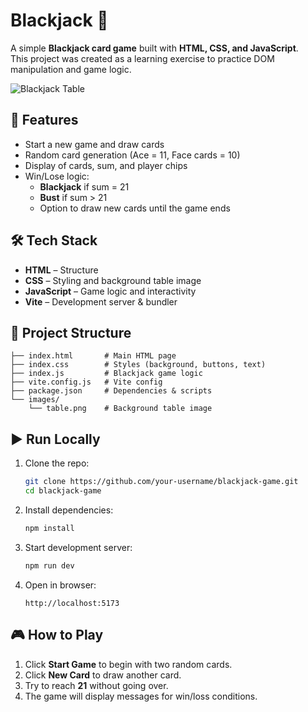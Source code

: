 # Blackjack 🎴  

A simple **Blackjack card game** built with **HTML, CSS, and JavaScript**.  
This project was created as a learning exercise to practice DOM manipulation and game logic.  

![Blackjack Table](images/table.png)

## 🚀 Features  
- Start a new game and draw cards  
- Random card generation (Ace = 11, Face cards = 10)  
- Display of cards, sum, and player chips  
- Win/Lose logic:  
  - **Blackjack** if sum = 21  
  - **Bust** if sum > 21  
  - Option to draw new cards until the game ends  

## 🛠️ Tech Stack  
- **HTML** – Structure  
- **CSS** – Styling and background table image  
- **JavaScript** – Game logic and interactivity  
- **Vite** – Development server & bundler  

## 📂 Project Structure  
```
├── index.html       # Main HTML page
├── index.css        # Styles (background, buttons, text)
├── index.js         # Blackjack game logic
├── vite.config.js   # Vite config
├── package.json     # Dependencies & scripts
└── images/
    └── table.png    # Background table image
```

## ▶️ Run Locally  

1. Clone the repo:
   ```bash
   git clone https://github.com/your-username/blackjack-game.git
   cd blackjack-game
   ```
2. Install dependencies:
   ```bash
   npm install
   ```
3. Start development server:
   ```bash
   npm run dev
   ```
4. Open in browser:
   ```
   http://localhost:5173
   ```

## 🎮 How to Play  
1. Click **Start Game** to begin with two random cards.  
2. Click **New Card** to draw another card.  
3. Try to reach **21** without going over.  
4. The game will display messages for win/loss conditions.  

